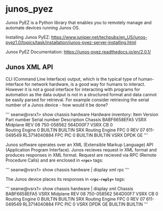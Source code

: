 # junos_pyez
Junos PyEZ is a Python library that enables you to remotely manage and automate devices running Junos OS.

Installing Junos PyEZ:
https://www.juniper.net/techpubs/en_US/junos-pyez1.0/topics/task/installation/junos-pyez-server-installing.html

Junos PyEZ Documentation:
https://junos-pyez.readthedocs.io/en/2.0.1/

## Junos XML API
CLI (Command Line Interface) output, which is the typical type of human-interface for network hardware, is a good way for humans to interact. However it is not a good interface for interacting with programs for automation as the data output is not in a structured format and data cannot be easily parsed for retrieval. For example consider retrieving the serial number of a Junos device - how would it be done?

'''
  seanw@vsrx1> show chassis hardware 
  Hardware inventory:
  Item             Version  Part number  Serial number     Description
  Chassis                                BABF6658EFA5      VSRX
  Midplane         REV 08   750-058562   564D00F7          VSRX
  CB 0            
  Routing Engine 0          BUILTIN      BUILTIN           SRX Routing Engine
  FPC 0            REV 07   611-049549   RL3714040884      FPC
    PIC 0                   BUILTIN      BUILTIN           VSRX DPDK GE
'''

Junos software operates over an XML (Extensible Markup Language) API (Application Program Interface). Junos recieves request in XML format and produces responses in XML format. Request are recieved via RPC (Remote Procedure Calls) and are enclosed in **`<rpc>`** tags:

'''
  seanw@vsrx1> show chassis hardware | display xml rpc 
  <rpc-reply xmlns:junos="http://xml.juniper.net/junos/15.1X49/junos">
      <rpc>
          <get-chassis-inventory>
          </get-chassis-inventory>
      </rpc>
      <cli>
          <banner></banner>
      </cli>
  </rpc-reply>
'''

The Junos device places its responses in **`<rpc-reply>`** tags:

'''
  seanw@vsrx1> show chassis hardware | display xml 
  <rpc-reply xmlns:junos="http://xml.juniper.net/junos/15.1X49/junos">
      <chassis-inventory xmlns="http://xml.juniper.net/junos/15.1X49/junos-chassis">
          <chassis junos:style="inventory">
              <name>Chassis</name>
              <serial-number>BABF6658EFA5</serial-number>
              <description>VSRX</description>
              <chassis-module>
                  <name>Midplane</name>
                  <version>REV 08</version>
                  <part-number>750-058562</part-number>
                  <serial-number>564D00F7</serial-number>
                  <description>VSRX</description>
              </chassis-module>
              <chassis-module>
                  <name>CB 0</name>
              </chassis-module>
              <chassis-module>
                  <name>Routing Engine 0</name>
                  <part-number>BUILTIN</part-number>
                  <serial-number>BUILTIN</serial-number>
                  <description>SRX Routing Engine</description>
              </chassis-module>
              <chassis-module>
                  <name>FPC 0</name>
                  <version>REV 07</version>
                  <part-number>611-049549</part-number>
                  <serial-number>RL3714040884</serial-number>
                  <description>FPC</description>
                  <chassis-sub-module>
                      <name>PIC 0</name>
                      <description>VSRX DPDK GE</description>
                      <version></version>
                      <part-number>BUILTIN</part-number>
                      <serial-number>BUILTIN</serial-number>
                  </chassis-sub-module>
              </chassis-module>
          </chassis>
      </chassis-inventory>
      <cli>
          <banner></banner>
      </cli>
  </rpc-reply>
'''
